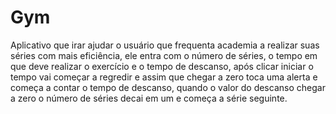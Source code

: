 Gym
===

Aplicativo que irar ajudar o usuário que frequenta academia a realizar suas séries com mais eficiência, 
ele entra com o número de séries, o tempo em que deve realizar o exercício e o tempo de descanso, 
após clicar iniciar o tempo vai começar a regredir e assim que chegar a zero toca uma alerta e começa 
a contar o tempo de descanso, quando o valor do descanso chegar a zero o número de séries decai em um e 
começa a série seguinte. 

